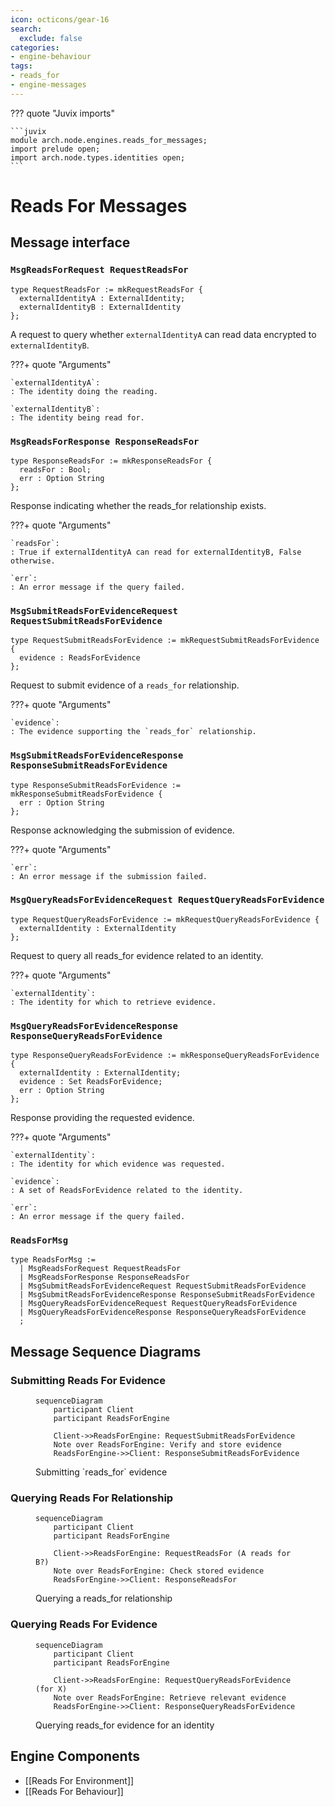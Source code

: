 ```yaml
---
icon: octicons/gear-16
search:
  exclude: false
categories:
- engine-behaviour
tags:
- reads_for
- engine-messages
---
```


??? quote "Juvix imports"

    ```juvix
    module arch.node.engines.reads_for_messages;
    import prelude open;
    import arch.node.types.identities open;
    ```

# Reads For Messages

## Message interface

### `MsgReadsForRequest RequestReadsFor`

```juvix
type RequestReadsFor := mkRequestReadsFor {
  externalIdentityA : ExternalIdentity;
  externalIdentityB : ExternalIdentity
};
```

A request to query whether `externalIdentityA` can read data encrypted to `externalIdentityB`.

???+ quote "Arguments"

    `externalIdentityA`:
    : The identity doing the reading.

    `externalIdentityB`:
    : The identity being read for.

### `MsgReadsForResponse ResponseReadsFor`

```juvix
type ResponseReadsFor := mkResponseReadsFor {
  readsFor : Bool;
  err : Option String
};
```

Response indicating whether the reads_for relationship exists.

???+ quote "Arguments"

    `readsFor`:
    : True if externalIdentityA can read for externalIdentityB, False otherwise.
    
    `err`:
    : An error message if the query failed.

### `MsgSubmitReadsForEvidenceRequest RequestSubmitReadsForEvidence`

```juvix
type RequestSubmitReadsForEvidence := mkRequestSubmitReadsForEvidence {
  evidence : ReadsForEvidence
};
```

Request to submit evidence of a `reads_for` relationship.

???+ quote "Arguments"

    `evidence`:
    : The evidence supporting the `reads_for` relationship.

### `MsgSubmitReadsForEvidenceResponse ResponseSubmitReadsForEvidence`

```juvix
type ResponseSubmitReadsForEvidence := mkResponseSubmitReadsForEvidence {
  err : Option String
};
```

Response acknowledging the submission of evidence.

???+ quote "Arguments"

    `err`:
    : An error message if the submission failed.

### `MsgQueryReadsForEvidenceRequest RequestQueryReadsForEvidence`

```juvix
type RequestQueryReadsForEvidence := mkRequestQueryReadsForEvidence {
  externalIdentity : ExternalIdentity
};
```

Request to query all reads_for evidence related to an identity.

???+ quote "Arguments"

    `externalIdentity`:
    : The identity for which to retrieve evidence.

### `MsgQueryReadsForEvidenceResponse ResponseQueryReadsForEvidence`

```juvix
type ResponseQueryReadsForEvidence := mkResponseQueryReadsForEvidence {
  externalIdentity : ExternalIdentity;
  evidence : Set ReadsForEvidence;
  err : Option String
};
```

Response providing the requested evidence.

???+ quote "Arguments"

    `externalIdentity`:
    : The identity for which evidence was requested.
    
    `evidence`:
    : A set of ReadsForEvidence related to the identity.
    
    `err`:
    : An error message if the query failed.

### `ReadsForMsg`

<!-- --8<-- [start:ReadsForMsg] -->
```juvix
type ReadsForMsg :=
  | MsgReadsForRequest RequestReadsFor
  | MsgReadsForResponse ResponseReadsFor
  | MsgSubmitReadsForEvidenceRequest RequestSubmitReadsForEvidence
  | MsgSubmitReadsForEvidenceResponse ResponseSubmitReadsForEvidence
  | MsgQueryReadsForEvidenceRequest RequestQueryReadsForEvidence
  | MsgQueryReadsForEvidenceResponse ResponseQueryReadsForEvidence
  ;
```
<!-- --8<-- [start:ReadsForMsg] -->

## Message Sequence Diagrams

### Submitting Reads For Evidence

<!-- --8<-- [start:message-sequence-diagram-submit] -->
<figure markdown="span">

```mermaid
sequenceDiagram
    participant Client
    participant ReadsForEngine

    Client->>ReadsForEngine: RequestSubmitReadsForEvidence
    Note over ReadsForEngine: Verify and store evidence
    ReadsForEngine->>Client: ResponseSubmitReadsForEvidence
```

<figcaption markdown="span">
Submitting `reads_for` evidence
</figcaption>
</figure>
<!-- --8<-- [end:message-sequence-diagram-submit] -->

### Querying Reads For Relationship

<!-- --8<-- [start:message-sequence-diagram-query-relationship] -->
<figure markdown="span">

```mermaid
sequenceDiagram
    participant Client
    participant ReadsForEngine

    Client->>ReadsForEngine: RequestReadsFor (A reads for B?)
    Note over ReadsForEngine: Check stored evidence
    ReadsForEngine->>Client: ResponseReadsFor
```

<figcaption markdown="span">
Querying a reads_for relationship
</figcaption>
</figure>
<!-- --8<-- [end:message-sequence-diagram-query-relationship] -->

### Querying Reads For Evidence

<!-- --8<-- [start:message-sequence-diagram-query-evidence] -->
<figure markdown="span">

```mermaid
sequenceDiagram
    participant Client
    participant ReadsForEngine

    Client->>ReadsForEngine: RequestQueryReadsForEvidence (for X)
    Note over ReadsForEngine: Retrieve relevant evidence
    ReadsForEngine->>Client: ResponseQueryReadsForEvidence
```

<figcaption markdown="span">
Querying reads_for evidence for an identity
</figcaption>
</figure>
<!-- --8<-- [end:message-sequence-diagram-query-evidence] -->

## Engine Components

- [[Reads For Environment]]
- [[Reads For Behaviour]]